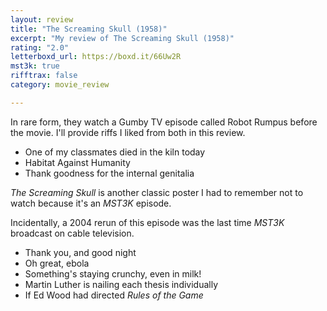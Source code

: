 ```yaml
---
layout: review
title: "The Screaming Skull (1958)"
excerpt: "My review of The Screaming Skull (1958)"
rating: "2.0"
letterboxd_url: https://boxd.it/66Uw2R
mst3k: true
rifftrax: false
category: movie_review

---
```


In rare form, they watch a Gumby TV episode called Robot Rumpus before the movie. I'll provide riffs I liked from both in this review.

* One of my classmates died in the kiln today
* Habitat Against Humanity
* Thank goodness for the internal genitalia

<i>The Screaming Skull </i>is another classic poster I had to remember not to watch because it's an <i>MST3K</i> episode.

Incidentally, a 2004 rerun of this episode was the last time <i>MST3K</i> broadcast on cable television.

* Thank you, and good night
* Oh great, ebola
* Something's staying crunchy, even in milk!
* Martin Luther is nailing each thesis individually
* If Ed Wood had directed <i>Rules of the Game</i>